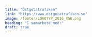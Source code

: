 ```yaml
---
title: "Östgötatrafiken"
link: "https://www.ostgotatrafiken.se"
image: /footer/LOGOTYP_2016_RGB.png
heading: "I samarbete med:"
draft: true
---
```

